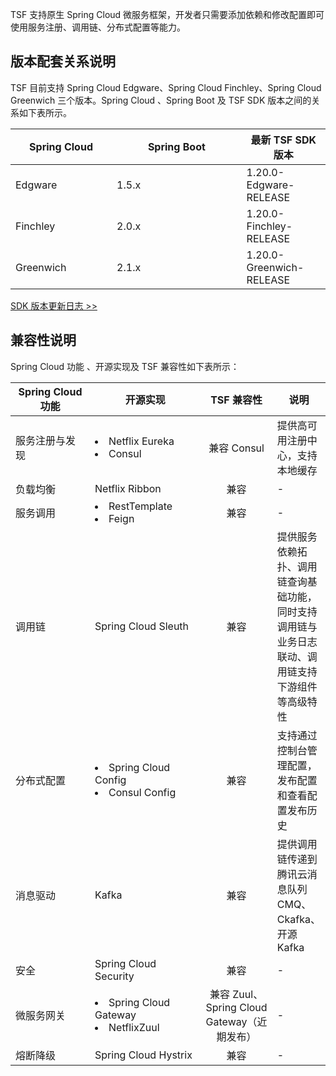 TSF 支持原生 Spring Cloud 微服务框架，开发者只需要添加依赖和修改配置即可使用服务注册、调用链、分布式配置等能力。

## 版本配套关系说明
TSF 目前支持 Spring Cloud Edgware、Spring Cloud Finchley、Spring Cloud Greenwich 三个版本。Spring Cloud 、Spring Boot 及 TSF SDK 版本之间的关系如下表所示。

| Spring Cloud | Spring Boot | 最新 TSF SDK 版本|
| ------------ | ----------- | -----------------------------|
| Edgware      | 1.5.x       | 1.20.0-Edgware-RELEASE |
| Finchley     | 2.0.x       | 1.20.0-Finchley-RELEASE |
| Greenwich     | 2.1.x       | 1.20.0-Greenwich-RELEASE |
 
[SDK 版本更新日志 >>](https://cloud.tencent.com/document/product/649/38983) 

## 兼容性说明
Spring Cloud 功能 、开源实现及 TSF 兼容性如下表所示：
<style>
table th:first-of-type {
	width: 150px;
}
table th:nth-of-type(2) {
	width: 200px;
}
table th:nth-of-type(3) {
	width: 120px;
}
</style>
| Spring Cloud 功能 | 开源实现                            | TSF 兼容性 | 说明                                            |
| ----------------- | ---------------------------------------- |:--------------:| ------------------------------------------ |
| 服务注册与发现  | <li>Netflix Eureka</li><li>Consul</li>  | 兼容 Consul  | 提供高可用注册中心，支持本地缓存          |
| 负载均衡         | Netflix Ribbon                         | 兼容       | -                                                            |
| 服务调用         |<li>RestTemplate</li><li>Feign</li>         | 兼容       | -                                              |
| 调用链            | Spring Cloud Sleuth           | 兼容       | 提供服务依赖拓扑、调用链查询基础功能，同时支持调用链与业务日志联动、调用链支持下游组件等高级特性 |
| 分布式配置     | <li>Spring Cloud Config</li><li>Consul Config</li> | 兼容       | 支持通过控制台管理配置，发布配置和查看配置发布历史           |
| 消息驱动        | Kafka                  | 兼容       | 提供调用链传递到腾讯云消息队列 CMQ、Ckafka、开源 Kafka       |
| 安全              | Spring Cloud Security         | 兼容       | -                                                           |
| 微服务网关    | <li>Spring Cloud Gateway</li><li>NetflixZuul</li> | 兼容 Zuul、Spring Cloud Gateway（近期发布） | -                           |
| 熔断降级       |Spring Cloud Hystrix                   | 兼容       | -                                           |



